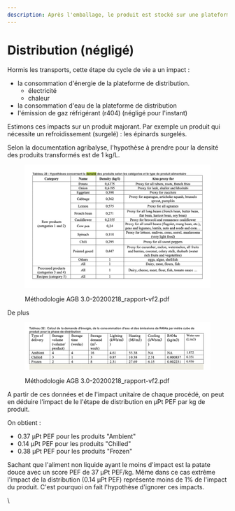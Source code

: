 ```yaml
---
description: Après l'emballage, le produit est stocké sur une plateforme de distribution
---
```


# Distribution (négligé)

Hormis les transports, cette étape du cycle de vie a un impact :&#x20;

* la consommation d'énergie de la plateforme de distribution.
  * électricité
  * chaleur
* la consommation d'eau de la plateforme de distribution
* l'émission de gaz réfrigérant (r404) (négligé pour l'instant)

Estimons ces impacts sur un produit majorant. Par exemple un produit qui nécessite un refroidissement (surgelé) : les épinards surgelés.

Selon la documentation agribalyse, l'hypothèse à prendre pour la densité des produits transformés est de 1 kg/L.

<figure><img src="../../../.gitbook/assets/image.png" alt=""><figcaption><p>Méthodologie AGB 3.0-20200218_rapport-vf2.pdf</p></figcaption></figure>

De plus&#x20;

<figure><img src="../../../.gitbook/assets/image (1).png" alt=""><figcaption><p>Méthodologie AGB 3.0-20200218_rapport-vf2.pdf</p></figcaption></figure>

A partir de ces données et de l'impact unitaire de chaque procédé, on peut en déduire l'impact de le l'étape de distribution en µPt PEF par kg de produit.

On obtient :&#x20;

* 0.37 µPt PEF pour les produits "Ambient"
* 0.14 µPt PEF pour les produits "Chilled"
* 0.38 µPt PEF pour les produits "Frozen"

Sachant que l'aliment non liquide ayant le moins d'impact est la patate douce avec un score PEF de 37 µPt PEF/kg. Même dans ce cas extrême l'impact de la distribution (0.14 µPt PEF) représente moins de 1% de l'impact du produit. C'est pourquoi on fait l'hypothèse d'ignorer ces impacts.&#x20;





\
